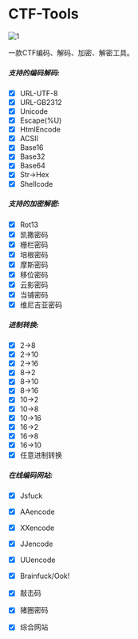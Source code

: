 # CTF-Tools

![1](https://github.com/qianxiao996/CTF-Tools/blob/master/1.jpg)

一款CTF编码、解码、加密、解密工具。

##### 支持的编码解码:

- [x] URL-UTF-8            
- [x] URL-GB2312
- [x] Unicode
- [x] Escape(%U)
- [x] HtmlEncode
- [x] ACSII
- [x] Base16
- [x] Base32
- [x] Base64
- [x] Str->Hex
- [x] Shellcode

##### 支持的加密解密:

- [x] Rot13
- [x] 凯撒密码
- [x] 栅栏密码
- [x] 培根密码
- [x] 摩斯密码
- [x] 移位密码
- [x] 云影密码
- [x] 当铺密码
- [x] 维尼吉亚密码

##### 进制转换:

- [x] 2->8
- [x] 2->10
- [x] 2->16
- [x] 8->2
- [x] 8->10
- [x] 8->16
- [x] 10->2
- [x] 10->8
- [x] 10->16
- [x] 16->2
- [x] 16->8
- [x] 16->10
- [x] 任意进制转换

##### 在线编码网站:

- [x] Jsfuck
- [x] AAencode
- [x] XXencode
- [x] JJencode
- [x] UUencode
- [x] Brainfuck/Ook!
- [x] 敲击码
- [x] 猪圈密码
- [x] 综合网站

